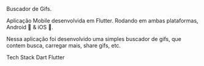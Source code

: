 
Buscador de Gifs.

Aplicação Mobile desenvolvida em Flutter.
Rodando em ambas plataformas, Android 🤖 & iOS 🍎.

Nessa aplicação foi desenvolvido uma simples buscador de gifs, que contem busca, carregar mais, share gifs, etc.

Tech Stack
   Dart
   Flutter
